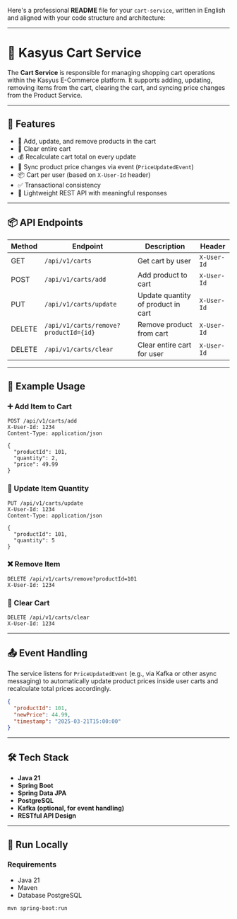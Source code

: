Here's a professional **README** file for your `cart-service`, written in English and aligned with your code structure and architecture:

---

# 🛒 Kasyus Cart Service

The **Cart Service** is responsible for managing shopping cart operations within the Kasyus E-Commerce platform. It supports adding, updating, removing items from the cart, clearing the cart, and syncing price changes from the Product Service.

---

## 🚀 Features

- 🧾 Add, update, and remove products in the cart
- 🧼 Clear entire cart
- 💰 Recalculate cart total on every update
- 🔄 Sync product price changes via event (`PriceUpdatedEvent`)
- 📦 Cart per user (based on `X-User-Id` header)
- ✅ Transactional consistency
- 🧭 Lightweight REST API with meaningful responses

---

## 📦 API Endpoints

| Method | Endpoint           | Description                          | Header         |
|--------|--------------------|--------------------------------------|----------------|
| GET    | `/api/v1/carts`    | Get cart by user                     | `X-User-Id`    |
| POST   | `/api/v1/carts/add` | Add product to cart                  | `X-User-Id`    |
| PUT    | `/api/v1/carts/update` | Update quantity of product in cart | `X-User-Id`    |
| DELETE | `/api/v1/carts/remove?productId={id}` | Remove product from cart | `X-User-Id` |
| DELETE | `/api/v1/carts/clear` | Clear entire cart for user         | `X-User-Id`    |

---

## 🧪 Example Usage

### ➕ Add Item to Cart

```http
POST /api/v1/carts/add
X-User-Id: 1234
Content-Type: application/json

{
  "productId": 101,
  "quantity": 2,
  "price": 49.99
}
```

### 🔁 Update Item Quantity

```http
PUT /api/v1/carts/update
X-User-Id: 1234
Content-Type: application/json

{
  "productId": 101,
  "quantity": 5
}
```

### ❌ Remove Item

```http
DELETE /api/v1/carts/remove?productId=101
X-User-Id: 1234
```

### 🧼 Clear Cart

```http
DELETE /api/v1/carts/clear
X-User-Id: 1234
```

---

## 📤 Event Handling

The service listens for `PriceUpdatedEvent` (e.g., via Kafka or other async messaging) to automatically update product prices inside user carts and recalculate total prices accordingly.

```json
{
  "productId": 101,
  "newPrice": 44.99,
  "timestamp": "2025-03-21T15:00:00"
}
```

---

## 🛠 Tech Stack

- **Java 21**
- **Spring Boot**
- **Spring Data JPA**
- **PostgreSQL**
- **Kafka (optional, for event handling)**
- **RESTful API Design**

---

## 🧪 Run Locally

### Requirements

- Java 21
- Maven
- Database PostgreSQL

```bash
mvn spring-boot:run
```


